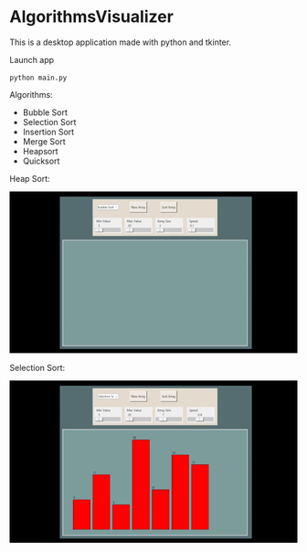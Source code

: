 # AlgorithmsVisualizer

This is a desktop application made with python and tkinter.

Launch app
```
python main.py
```
Algorithms:
- Bubble Sort
- Selection Sort
- Insertion Sort
- Merge Sort
- Heapsort
- Quicksort

Heap Sort:
<p><img src="resources/heapsort.gif" alt="heapsort"></p>
Selection Sort:
<p><img src="resources/selectionsort.gif" alt="selectionsort"></p>
